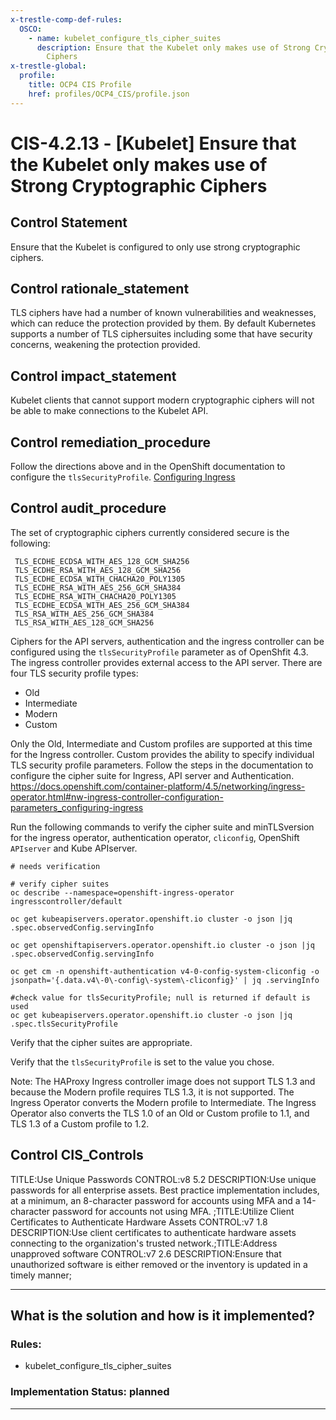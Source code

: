 ```yaml
---
x-trestle-comp-def-rules:
  OSCO:
    - name: kubelet_configure_tls_cipher_suites
      description: Ensure that the Kubelet only makes use of Strong Cryptographic
        Ciphers
x-trestle-global:
  profile:
    title: OCP4 CIS Profile
    href: profiles/OCP4_CIS/profile.json
---
```


# CIS-4.2.13 - \[Kubelet\] Ensure that the Kubelet only makes use of Strong Cryptographic Ciphers

## Control Statement

Ensure that the Kubelet is configured to only use strong cryptographic ciphers.

## Control rationale_statement

TLS ciphers have had a number of known vulnerabilities and weaknesses, which can reduce the protection provided by them. By default Kubernetes supports a number of TLS ciphersuites including some that have security concerns, weakening the protection provided.

## Control impact_statement

Kubelet clients that cannot support modern cryptographic ciphers will not be able to make connections to the Kubelet API.

## Control remediation_procedure

Follow the directions above and in the OpenShift documentation to configure the `tlsSecurityProfile`. [Configuring Ingress](https://docs.openshift.com/container-platform/4.5/networking/ingress-operator.html#nw-ingress-controller-configuration-parameters_configuring-ingress)

## Control audit_procedure

The set of cryptographic ciphers currently considered secure is the following:

```
 TLS_ECDHE_ECDSA_WITH_AES_128_GCM_SHA256
 TLS_ECDHE_RSA_WITH_AES_128_GCM_SHA256
 TLS_ECDHE_ECDSA_WITH_CHACHA20_POLY1305
 TLS_ECDHE_RSA_WITH_AES_256_GCM_SHA384
 TLS_ECDHE_RSA_WITH_CHACHA20_POLY1305
 TLS_ECDHE_ECDSA_WITH_AES_256_GCM_SHA384
 TLS_RSA_WITH_AES_256_GCM_SHA384
 TLS_RSA_WITH_AES_128_GCM_SHA256
```

Ciphers for the API servers, authentication and the ingress controller can be configured using the `tlsSecurityProfile` parameter as of OpenShfit 4.3. The ingress controller provides external access to the API server. There are four TLS security profile types:

- Old
- Intermediate
- Modern
- Custom

Only the Old, Intermediate and Custom profiles are supported at this time for the Ingress controller. Custom provides the ability to specify individual TLS security profile parameters. Follow the steps in the documentation to configure the cipher suite for Ingress, API server and Authentication. https://docs.openshift.com/container-platform/4.5/networking/ingress-operator.html#nw-ingress-controller-configuration-parameters_configuring-ingress

Run the following commands to verify the cipher suite and minTLSversion for the ingress operator, authentication operator, `cliconfig`, OpenShift `APIserver` and Kube APIserver.

```
# needs verification

# verify cipher suites
oc describe --namespace=openshift-ingress-operator ingresscontroller/default

oc get kubeapiservers.operator.openshift.io cluster -o json |jq .spec.observedConfig.servingInfo

oc get openshiftapiservers.operator.openshift.io cluster -o json |jq .spec.observedConfig.servingInfo

oc get cm -n openshift-authentication v4-0-config-system-cliconfig -o jsonpath='{.data.v4\-0\-config\-system\-cliconfig}' | jq .servingInfo

#check value for tlsSecurityProfile; null is returned if default is used
oc get kubeapiservers.operator.openshift.io cluster -o json |jq .spec.tlsSecurityProfile
```

Verify that the cipher suites are appropriate. 

Verify that the `tlsSecurityProfile` is set to the value you chose. 

Note: The HAProxy Ingress controller image does not support TLS 1.3 and because the Modern profile requires TLS 1.3, it is not supported. The Ingress Operator converts the Modern profile to Intermediate. The Ingress Operator also converts the TLS 1.0 of an Old or Custom profile to 1.1, and TLS 1.3 of a Custom profile to 1.2.

## Control CIS_Controls

TITLE:Use Unique Passwords CONTROL:v8 5.2 DESCRIPTION:Use unique passwords for all enterprise assets. Best practice implementation includes, at a minimum, an 8-character password for accounts using MFA and a 14-character password for accounts not using MFA. ;TITLE:Utilize Client Certificates to Authenticate Hardware Assets CONTROL:v7 1.8 DESCRIPTION:Use client certificates to authenticate hardware assets connecting to the organization's trusted network.;TITLE:Address unapproved software CONTROL:v7 2.6 DESCRIPTION:Ensure that unauthorized software is either removed or the inventory is updated in a timely manner;

______________________________________________________________________

## What is the solution and how is it implemented?

<!-- For implementation status enter one of: implemented, partial, planned, alternative, not-applicable -->

<!-- Note that the list of rules under ### Rules: is read-only and changes will not be captured after assembly to JSON -->

<!-- Add control implementation description here for control: CIS-4.2.13 -->

### Rules:

  - kubelet_configure_tls_cipher_suites

### Implementation Status: planned

______________________________________________________________________
